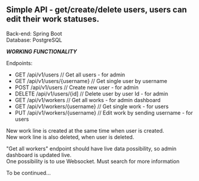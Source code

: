 ## Simple API - get/create/delete users, users can edit their work statuses.

Back-end: Spring Boot<br>
Database: PostgreSQL

***WORKING FUNCTIONALITY***

Endpoints:

- GET /api/v1/users // Get all users - for admin
- GET /api/v1/users/{username} // Get single user by username
- POST /api/v1/users // Create new user - for admin
- DELETE /api/v1/users/{id] // Delete user by user Id - for admin
- GET /api/v1/workers // Get all works - for admin dashboard
- GET /api/v1/workers/{username} // Get single work - for users
- PUT /api/v1/workers/{username} // Edit work by sending username - for users 


New work line is created at the same time when user is created.<br>
New work line is also deleted, when user is deleted.

"Get all workers" endpoint should have live data possibility, so admin
dashboard is updated live. <br>
One possibility is to use Websocket. Must search for more information


To be continued...